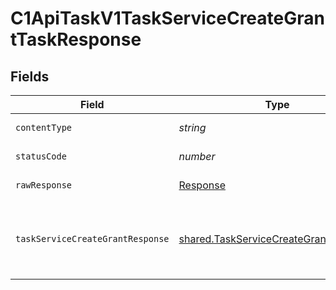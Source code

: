 # C1ApiTaskV1TaskServiceCreateGrantTaskResponse


## Fields

| Field                                                                                                                                    | Type                                                                                                                                     | Required                                                                                                                                 | Description                                                                                                                              |
| ---------------------------------------------------------------------------------------------------------------------------------------- | ---------------------------------------------------------------------------------------------------------------------------------------- | ---------------------------------------------------------------------------------------------------------------------------------------- | ---------------------------------------------------------------------------------------------------------------------------------------- |
| `contentType`                                                                                                                            | *string*                                                                                                                                 | :heavy_check_mark:                                                                                                                       | HTTP response content type for this operation                                                                                            |
| `statusCode`                                                                                                                             | *number*                                                                                                                                 | :heavy_check_mark:                                                                                                                       | HTTP response status code for this operation                                                                                             |
| `rawResponse`                                                                                                                            | [Response](https://developer.mozilla.org/en-US/docs/Web/API/Response)                                                                    | :heavy_check_mark:                                                                                                                       | Raw HTTP response; suitable for custom response parsing                                                                                  |
| `taskServiceCreateGrantResponse`                                                                                                         | [shared.TaskServiceCreateGrantResponse](../../../sdk/models/shared/taskservicecreategrantresponse.md)                                    | :heavy_minus_sign:                                                                                                                       | The TaskServiceCreateGrantResponse returns a task view which has a task including JSONPATHs to the expanded items in the expanded array. |